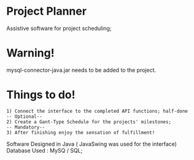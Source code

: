 # Project Planner
Assistive software for project scheduling;
 
# Warning!
mysql-connector-java.jar needs to be added to the project.

# Things to do!
	
	1) Connect the interface to the completed API functions; half-done
	-- Optional--
	2) Create a Gant-Type Schedule for the projects' milestones;
	-- Mandatory--
	3) After finishing enjoy the sensation of fulfillment!

 Software Designed in Java ( JavaSwing was used for the interface)
 Database Used : MySQ / SQL;
 
